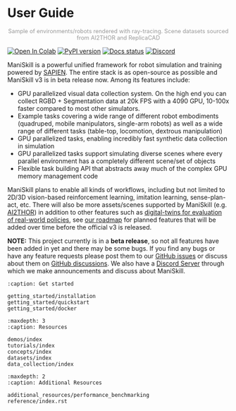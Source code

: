 # User Guide


```{figure} teaser.png
```
<p style="text-align: center; font-size: 0.8rem; color: #999;margin-top: -1rem;">Sample of environments/robots rendered with ray-tracing. Scene datasets sourced from AI2THOR and ReplicaCAD</p>

[![Open In Colab](https://colab.research.google.com/assets/colab-badge.svg)](https://colab.research.google.com/github/haosulab/ManiSkill/blob/main/examples/tutorials/1_quickstart.ipynb)
[![PyPI version](https://badge.fury.io/py/mani-skill.svg)](https://badge.fury.io/py/mani-skill)
[![Docs status](https://img.shields.io/badge/docs-passing-brightgreen.svg)](https://maniskill.readthedocs.io/en/latest/)
[![Discord](https://img.shields.io/discord/996566046414753822?logo=discord)](https://discord.gg/x8yUZe5AdN)

ManiSkill is a powerful unified framework for robot simulation and training powered by [SAPIEN](https://sapien.ucsd.edu/). The entire stack is as open-source as possible and ManiSkill v3 is in beta release now. Among its features include:
- GPU parallelized visual data collection system. On the high end you can collect RGBD + Segmentation data at 20k FPS with a 4090 GPU, 10-100x faster compared to most other simulators.
- Example tasks covering a wide range of different robot embodiments (quadruped, mobile manipulators, single-arm robots) as well as a wide range of different tasks (table-top, locomotion, dextrous manipulation)
- GPU parallelized tasks, enabling incredibly fast synthetic data collection in simulation
- GPU parallelized tasks support simulating diverse scenes where every parallel environment has a completely different scene/set of objects
- Flexible task building API that abstracts away much of the complex GPU memory management code
<!-- - Evaluate models trained on real-world data in simulation, no robot hardware needed -->

ManiSkill plans to enable all kinds of workflows, including but not limited to 2D/3D vision-based reinforcement learning, imitation learning, sense-plan-act, etc. There will also be more assets/scenes supported by ManiSkill (e.g. [AI2THOR](https://ai2thor.allenai.org/)) in addition to other features such as [digital-twins for evaluation of real-world policies](https://github.com/simpler-env/SimplerEnv), see [our roadmap](https://maniskill.readthedocs.io/en/latest/roadmap/index.html) for planned features that will be added over time before the official v3 is released.

**NOTE:**
This project currently is in a **beta release**, so not all features have been added in yet and there may be some bugs. If you find any bugs or have any feature requests please post them to our [GitHub issues](https://github.com/haosulab/ManiSkill/issues/) or discuss about them on [GitHub discussions](https://github.com/haosulab/ManiSkill/discussions/). We also have a [Discord Server](https://discord.gg/x8yUZe5AdN) through which we make announcements and discuss about ManiSkill.

```{toctree}
:caption: Get started

getting_started/installation
getting_started/quickstart
getting_started/docker
```

```{toctree}
:maxdepth: 3
:caption: Resources

demos/index
tutorials/index
concepts/index
datasets/index
data_collection/index
```

```{toctree}
:maxdepth: 2
:caption: Additional Resources

additional_resources/performance_benchmarking
reference/index.rst
```